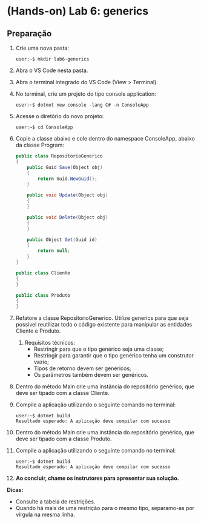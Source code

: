 # (Hands-on) Lab 6: generics

## Preparação

1. Crie uma nova pasta:
    ```console
    user:~$ mkdir lab6-generics
    ```

2. Abra o VS Code nesta pasta.

3. Abra o terminal integrado do VS Code (View > Terminal).

4. No terminal, crie um projeto do tipo console application:
    ```console
    user:~$ dotnet new console -lang C# -n ConsoleApp
    ```

5. Acesse o diretório do novo projeto:
    ```console
    user:~$ cd ConsoleApp
    ```

6. Copie a classe abaixo e cole dentro do namespace ConsoleApp, abaixo da classe Program:
    ```csharp
    public class RepositorioGenerico
    {
        public Guid Save(Object obj)
        {
            return Guid.NewGuid();
        }

        public void Update(Object obj)
        {
        }

        public void Delete(Object obj)
        {
        }

        public Object Get(Guid id)
        {
            return null;
        }
    }

    public class Cliente
    {
    }

    public class Produto
    {
    }
    ```

7. Refatore a classe RepositorioGenerico. Utilize generics para que seja possível reutilizar todo o código existente para manipular as entidades Cliente e Produto.
    1. Requisitos técnicos:
        * Restringir para que o tipo genérico seja uma classe;
        * Restringir para garantir que o tipo genérico tenha um construtor vazio;
        * Tipos de retorno devem ser genéricos;
        * Os parâmetros também devem ser genéricos.

8. Dentro do método Main crie uma instância do repositório genérico, que deve ser tipado com a classe Cliente.

9. Compile a aplicação utilizando o seguinte comando no terminal:
    ```console
    user:~$ dotnet build
    Resultado esperado: A aplicação deve compilar com sucesso
    ```
10. Dentro do método Main crie uma instância do repositório genérico, que deve ser tipado com a classe Produto.

11. Compile a aplicação utilizando o seguinte comando no terminal:
    ```console
    user:~$ dotnet build
    Resultado esperado: A aplicação deve compilar com sucesso
    ```

12. **Ao concluir, chame os instrutores para apresentar sua solução.**

**Dicas:**
* Consulte a tabela de restrições.
* Quando há mais de uma restrição para o mesmo tipo, separamo-as por vírgula na mesma linha.
